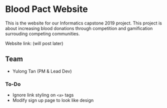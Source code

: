 # Blood Pact Website
This is the website for our Informatics capstone 2019 project. This project is about increasing blood donations through competition and gamification surrouding competing communities.

Website link: (will post later)

## Team
- Yulong Tan (PM & Lead Dev)

### To-Do
- Ignore link styling on `<a>` tags
- Modify sign up page to look like design